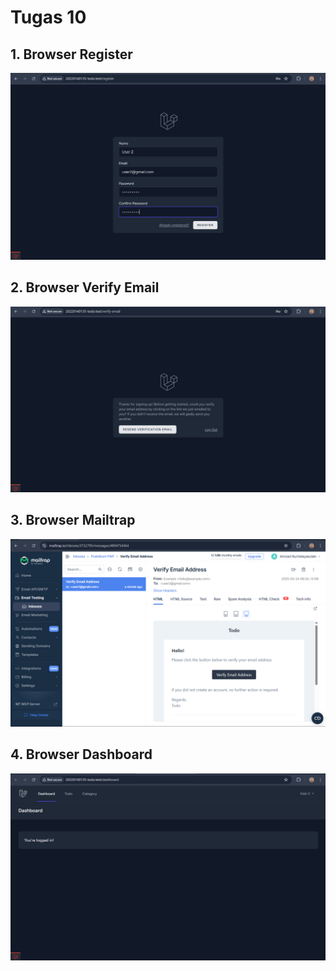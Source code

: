 # Tugas 10

## 1. Browser Register

![alt text](<screenshot/tugas10/Browser Register.png>)

## 2. Browser Verify Email

![alt text](<screenshot/tugas10/Browser Verify Email.png>)

## 3. Browser Mailtrap

![alt text](<screenshot/tugas10/Browser Mailtrap .png>)

## 4. Browser Dashboard

![alt text](<screenshot/tugas10/Browser Dashboard.png>)

